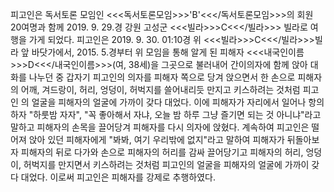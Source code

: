 피고인은 독서토론 모임인 <<<독서토론모임>>>'B'<<</독서토론모임>>>의 회원 20여명과 함께 2019. 9. 29.경 강원 고성군 <<<빌라>>>C<<</빌라>>> 빌라로 여행을 가게 되었다.
피고인은 2019. 9. 30. 01:10경 위 <<<빌라>>>C<<</빌라>>>빌라 앞 바닷가에서, 2015. 5.경부터 위 모임을 통해 알게 된 피해자 <<<내국인이름>>>D<<</내국인이름>>>(여, 38세)을 그곳으로 불러내어 간이의자에 함께 앉아 대화를 나누던 중 갑자기 피고인의 의자를 피해자 쪽으로 당겨 앉으면서 한 손으로 피해자의 어깨, 겨드랑이, 허리, 엉덩이, 허벅지를 쓸어내리듯 만지고 키스하려는 것처럼 피고인 의 얼굴을 피해자의 얼굴에 가까이 갖다 대었다. 이에 피해자가 자리에서 일어나 항의 하자 "하룻밤 자자", "꼭 좋아해서 자냐, 오늘 밤 하루 그냥 즐기면 되는 것 아니냐"라고 말하고 피해자의 손목을 끌어당겨 피해자를 다시 의자에 앉혔다. 계속하여 피고인은 떨어져 앉아 있던 피해자에게 "봐봐, 여기 우리밖에 없지"라고 말하여 피해자가 뒤돌아보자 피해자의 뒤로 다가와 손으로 피해자의 허리를 감싸 끌어당기고 피해자의 허리, 엉덩이, 허벅지를 만지면서 키스하려는 것처럼 피고인의 얼굴을 피해자의 얼굴에 가까이 갖다 대었다.
이로써 피고인은 피해자를 강제로 추행하였다.